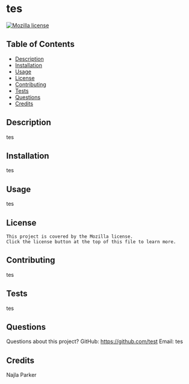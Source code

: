 # tes
  [![Mozilla license](https://img.shields.io/badge/license-Mozilla-blue.svg)](https://www.mozilla.org/en-US/MPL/2.0/)

  ## Table of Contents
  - [Description](#description)
  - [Installation](#installation)
  - [Usage](#usage)
  - [License](#license)
  - [Contributing](#contributing)
  - [Tests](#tests)
  - [Questions](#questions)
  - [Credits](#credits)

  ## Description
  tes

  ## Installation
  tes

  ## Usage
  tes

  ## License
    This project is covered by the Mozilla license. 
    Click the license button at the top of this file to learn more.

  ## Contributing
  tes

  ## Tests
  tes

  ## Questions
  Questions about this project?
  GitHub: https://github.com/test
  Email: tes

  ## Credits
  Najla Parker